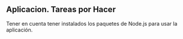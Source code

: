 ## Aplicacion. Tareas por Hacer

Tener en cuenta tener instalados los paquetes de Node.js para usar la aplicación.